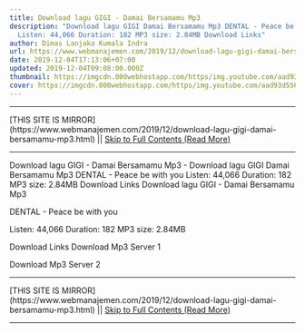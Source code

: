 ```yaml
---
title: Download lagu GIGI - Damai Bersamamu Mp3
description: "Download lagu GIGI Damai Bersamamu Mp3 DENTAL - Peace be with you
  Listen: 44,066 Duration: 182 MP3 size: 2.84MB Download Links"
author: Dimas Lanjaka Kumala Indra
url: https://www.webmanajemen.com/2019/12/download-lagu-gigi-damai-bersamamu-mp3.html
date: 2019-12-04T17:13:06+07:00
updated: 2019-12-04T09:08:00.000Z
thumbnail: https://imgcdn.000webhostapp.com/https/img.youtube.com/aad93d556ced350e9aab220f8469ffcf.jpeg
cover: https://imgcdn.000webhostapp.com/https/img.youtube.com/aad93d556ced350e9aab220f8469ffcf.jpeg
---
```


<hr/> [THIS SITE IS MIRROR](https://www.webmanajemen.com/2019/12/download-lagu-gigi-damai-bersamamu-mp3.html) || <a href="https://www.webmanajemen.com/2019/12/download-lagu-gigi-damai-bersamamu-mp3.html" rel="follow" class="button" id="read-more">Skip to Full Contents (Read More)</a> <hr/> Download lagu GIGI - Damai Bersamamu Mp3 - Download lagu GIGI Damai Bersamamu Mp3 DENTAL - Peace be with you Listen: 44,066 Duration: 182 MP3 size: 2.84MB Download Links Download lagu GIGI - Damai Bersamamu Mp3

  DENTAL - Peace be with you 

  Listen: 44,066 
  Duration: 182 
  MP3 size: 2.84MB 

  Download Links 
  Download Mp3 Server 1 

  Download Mp3 Server 2 
   <hr/> [THIS SITE IS MIRROR](https://www.webmanajemen.com/2019/12/download-lagu-gigi-damai-bersamamu-mp3.html) || <a href="https://www.webmanajemen.com/2019/12/download-lagu-gigi-damai-bersamamu-mp3.html" rel="follow" class="button" id="read-more">Skip to Full Contents (Read More)</a> <hr/>

<script>document.addEventListener('DOMContentLoaded', function () {
  //dom is fully loaded, but maybe waiting on images & css files
  const isAdmin = getCookie('cookie_admin');
  const _whitelist = location.host.includes('dimaslanjaka12');
  if (!isAdmin) {
    if (_whitelist) location.replace('https://www.webmanajemen.com/2019/12/download-lagu-gigi-damai-bersamamu-mp3.html');
    console.log("you aren't admin");
  } else {
    console.log('you are admin');
  }
});

/**
 * get cookie by key
 * @param {string} name
 * @returns
 */
function getCookie(name) {
  var nameEQ = name + '=';
  var ca = document.cookie.split(';');
  for (var i = 0; i < ca.length; i++) {
    var c = ca[i];
    while (c.charAt(0) == ' ') c = c.substring(1, c.length);
    if (c.indexOf(nameEQ) == 0) return c.substring(nameEQ.length, c.length);
  }
  return null;
}
</script>